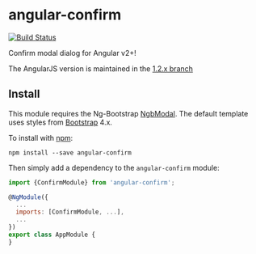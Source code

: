 angular-confirm
===============
[![Build Status](https://travis-ci.org/jameskleeh/angular-confirm.svg?branch=master)](https://travis-ci.org/jameskleeh/angular-confirm)

Confirm modal dialog for Angular v2+!

The AngularJS version is maintained in the [1.2.x branch](https://github.com/jameskleeh/angular-confirm/tree/1.2.x)

## Install
This module requires the Ng-Bootstrap [NgbModal](https://ng-bootstrap.github.io/#/components/modal). The default template uses styles from [Bootstrap](http://v4-alpha.getbootstrap.com/) 4.x.

To install with [npm](https://www.npmjs.com/package/angular-confirm):
```
npm install --save angular-confirm
```

Then simply add a dependency to the `angular-confirm` module:

```javascript
import {ConfirmModule} from 'angular-confirm';

@NgModule({
  ...
  imports: [ConfirmModule, ...],
  ...
})
export class AppModule {
}
```
